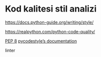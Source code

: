 # Kod kalitesi stil analizi



https://docs.python-guide.org/writing/style/


https://realpython.com/python-code-quality/



[PEP 8](https://pep8.org/)
[pycodestyle’s documentation](https://pep8.readthedocs.io/en/latest/index.html)


linter